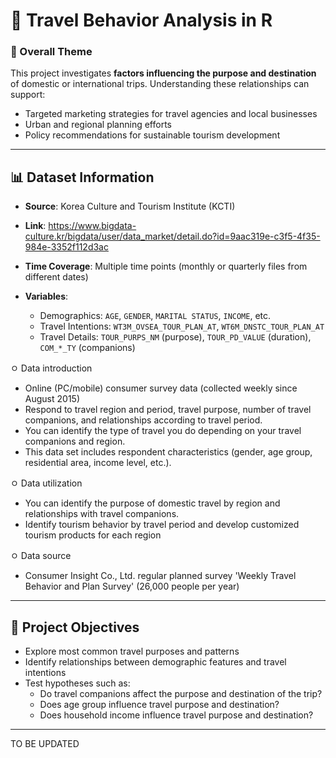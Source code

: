 # 🧠 Travel Behavior Analysis in R

### 🎯 Overall Theme
This project investigates **factors influencing the purpose and destination** of domestic or international trips. Understanding these relationships can support:
- Targeted marketing strategies for travel agencies and local businesses
- Urban and regional planning efforts
- Policy recommendations for sustainable tourism development

---

## 📊 Dataset Information

- **Source**: Korea Culture and Tourism Institute (KCTI)
- **Link**: https://www.bigdata-culture.kr/bigdata/user/data_market/detail.do?id=9aac319e-c3f5-4f35-984e-3352f112d3ac

- **Time Coverage**: Multiple time points (monthly or quarterly files from different dates)
- **Variables**:
  - Demographics: `AGE`, `GENDER`, `MARITAL STATUS`, `INCOME`, etc.
  - Travel Intentions: `WT3M_OVSEA_TOUR_PLAN_AT`, `WT6M_DNSTC_TOUR_PLAN_AT`
  - Travel Details: `TOUR_PURPS_NM` (purpose), `TOUR_PD_VALUE` (duration), `COM_*_TY` (companions)
    
ㅇ Data introduction
- Online (PC/mobile) consumer survey data (collected weekly since August 2015)
- Respond to travel region and period, travel purpose, number of travel companions, and relationships according to travel period.
- You can identify the type of travel you do depending on your travel companions and region.
- This data set includes respondent characteristics (gender, age group, residential area, income level, etc.).

ㅇ Data utilization
- You can identify the purpose of domestic travel by region and relationships with travel companions.
- Identify tourism behavior by travel period and develop customized tourism products for each region

ㅇ Data source
- Consumer Insight Co., Ltd. regular planned survey
'Weekly Travel Behavior and Plan Survey' (26,000 people per year)
---

## 🎯 Project Objectives

- Explore most common travel purposes and patterns
- Identify relationships between demographic features and travel intentions
- Test hypotheses such as:
  - Do travel companions affect the purpose and destination of the trip?
  - Does age group influence travel purpose and destination?
  - Does household income influence travel purpose and destination?

---

TO BE UPDATED
